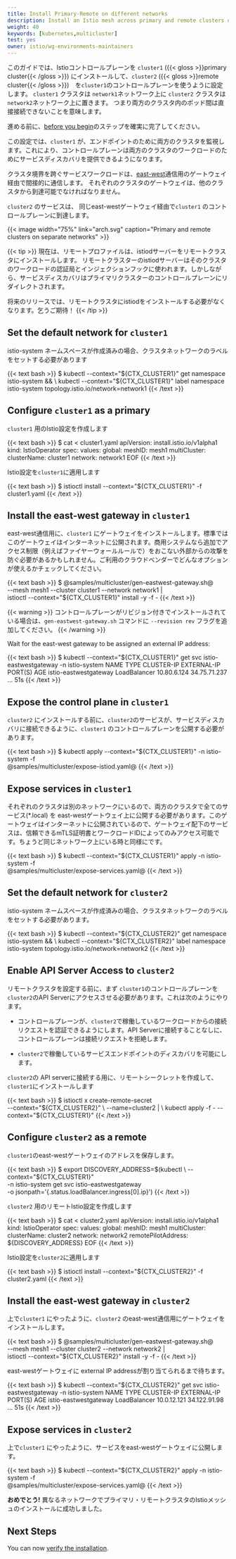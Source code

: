 ```yaml
---
title: Install Primary-Remote on different networks
description: Install an Istio mesh across primary and remote clusters on different networks.
weight: 40
keywords: [kubernetes,multicluster]
test: yes
owner: istio/wg-environments-maintainers
---
```

このガイドでは、Istioコントロールプレーンを `cluster1` ({{< gloss >}}primary cluster{{< /gloss >}}) にインストールして、`cluster2` ({{< gloss >}}remote cluster{{< /gloss >}})　を`cluster1`のコントロールプレーンを使うように設定します。
`cluster1` クラスタは `network1`ネットワーク上に
`cluster2` クラスタは `network2`ネットワーク上に置きます。
つまり両方のクラスタ内のポッド間は直接接続できないことを意味します。

進める前に、[before you begin](/ja/docs/setup/install/multicluster/before-you-begin)のステップを確実に完了してください。

この設定では、`cluster1` が、エンドポイントのために両方のクラスタを監視します。これにより、コントロールプレーンは両方のクラスタのワークロードのためにサービスディスカバリを提供できるようになります。

クラスタ境界を跨ぐサービスワークロードは、[east-west](https://en.wikipedia.org/wiki/East-west_traffic)通信用のゲートウェイ経由で間接的に通信します。
それぞれのクラスタのゲートウェイは、他のクラスタから到達可能でなければなりません。

`cluster2` のサービスは、 同じeast-westゲートウェイ経由で`cluster1` のコントロールプレーンに到達します。

{{< image width="75%"
    link="arch.svg"
    caption="Primary and remote clusters on separate networks"
    >}}

{{< tip >}}
現在は、リモートプロファイルは、istiodサーバーをリモートクラスタにインストールします。
リモートクラスターのistiodサーバーはそのクラスタのワークロードの認証局とインジェクションフックに使われます。しかしながら、サービスディスカバリはプライマリクラスターのコントロールプレーンにリダイレクトされます。

将来のリリースでは、リモートクラスタにistiodをインストールする必要がなくなります。乞うご期待！
{{< /tip >}}

## Set the default network for `cluster1`

istio-system ネームスペースが作成済みの場合、クラスタネットワークのラベルをセットする必要があります

{{< text bash >}}
$ kubectl --context="${CTX_CLUSTER1}" get namespace istio-system && \
  kubectl --context="${CTX_CLUSTER1}" label namespace istio-system topology.istio.io/network=network1
{{< /text >}}

## Configure `cluster1` as a primary

`cluster1` 用のIstio設定を作成します

{{< text bash >}}
$ cat <<EOF > cluster1.yaml
apiVersion: install.istio.io/v1alpha1
kind: IstioOperator
spec:
  values:
    global:
      meshID: mesh1
      multiCluster:
        clusterName: cluster1
      network: network1
EOF
{{< /text >}}

Istio設定を`cluster1`に適用します

{{< text bash >}}
$ istioctl install --context="${CTX_CLUSTER1}" -f cluster1.yaml
{{< /text >}}

## Install the east-west gateway in `cluster1`

east-west通信用に、`cluster1` にゲートウェイをインストールします。標準ではこのゲートウェイはインターネットに公開されます。商用システムなら追加でアクセス制限（例えばファイヤーウォールルールで）をおこない外部からの攻撃を防ぐ必要があるかもしれません。ご利用のクラウドベンダーでどんなオプションが使えるかチェックしてください。

{{< text bash >}}
$ @samples/multicluster/gen-eastwest-gateway.sh@ \
    --mesh mesh1 --cluster cluster1 --network network1 | \
    istioctl --context="${CTX_CLUSTER1}" install -y -f -
{{< /text >}}

{{< warning >}}
コントロールプレーンがリビジョン付きでインストールされている場合は、`gen-eastwest-gateway.sh` コマンドに  `--revision rev` フラグを追加してください。
{{< /warning >}}

Wait for the east-west gateway to be assigned an external IP address:

{{< text bash >}}
$ kubectl --context="${CTX_CLUSTER1}" get svc istio-eastwestgateway -n istio-system
NAME                    TYPE           CLUSTER-IP    EXTERNAL-IP    PORT(S)   AGE
istio-eastwestgateway   LoadBalancer   10.80.6.124   34.75.71.237   ...       51s
{{< /text >}}

## Expose the control plane in `cluster1`

`cluster2` にインストールする前に、`cluster2`のサービスが、サービスディスカバリに接続できるように、`cluster1` のコントロールプレーンを公開する必要があります。

{{< text bash >}}
$ kubectl apply --context="${CTX_CLUSTER1}" -n istio-system -f \
    @samples/multicluster/expose-istiod.yaml@
{{< /text >}}

## Expose services in `cluster1`

それぞれのクラスタは別のネットワークにいるので、両方のクラスタで全てのサービス(*.local) を east-westゲートウェイ上に公開する必要があります。このゲートウェイはインターネットに公開されているので、ゲートウェイ配下のサービスは、信頼できるmTLS証明書とワークロードIDによってのみアクセス可能です。ちょうど同じネットワーク上にいる時と同様にです。

{{< text bash >}}
$ kubectl --context="${CTX_CLUSTER1}" apply -n istio-system -f \
    @samples/multicluster/expose-services.yaml@
{{< /text >}}

## Set the default network for `cluster2`

istio-system ネームスペースが作成済みの場合、クラスタネットワークのラベルをセットする必要があります。

{{< text bash >}}
$ kubectl --context="${CTX_CLUSTER2}" get namespace istio-system && \
  kubectl --context="${CTX_CLUSTER2}" label namespace istio-system topology.istio.io/network=network2
{{< /text >}}

## Enable API Server Access to `cluster2`

リモートクラスタを設定する前に、まず `cluster1`のコントロールプレーンを `cluster2`のAPI Serverにアクセスさせる必要があります。これは次のようにやります。

- コントロールプレーンが、`cluster2`で稼働しているワークロードからの接続リクエストを認証できるようにします。API Serverに接続することなしに、コントロールプレーンは接続リクエストを拒絶します。

- `cluster2`で稼働しているサービスエンドポイントのディスカバリを可能にします。

`cluster2`の API serverに接続する用に、リモートシークレットを作成して、`cluster1`にインストールします

{{< text bash >}}
$ istioctl x create-remote-secret \
    --context="${CTX_CLUSTER2}" \
    --name=cluster2 | \
    kubectl apply -f - --context="${CTX_CLUSTER1}"
{{< /text >}}

## Configure `cluster2` as a remote

`cluster1`のeast-westゲートウェイのアドレスを保存します。

{{< text bash >}}
$ export DISCOVERY_ADDRESS=$(kubectl \
    --context="${CTX_CLUSTER1}" \
    -n istio-system get svc istio-eastwestgateway \
    -o jsonpath='{.status.loadBalancer.ingress[0].ip}')
{{< /text >}}

`cluster2` 用のリモートIstio設定を作成します

{{< text bash >}}
$ cat <<EOF > cluster2.yaml
apiVersion: install.istio.io/v1alpha1
kind: IstioOperator
spec:
  values:
    global:
      meshID: mesh1
      multiCluster:
        clusterName: cluster2
      network: network2
      remotePilotAddress: ${DISCOVERY_ADDRESS}
EOF
{{< /text >}}

Istio設定を`cluster2`に適用します

{{< text bash >}}
$ istioctl install --context="${CTX_CLUSTER2}" -f cluster2.yaml
{{< /text >}}

## Install the east-west gateway in `cluster2`

上で`cluster1` にやったように、`cluster2` のeast-west通信用にゲートウェイをインストールします。

{{< text bash >}}
$ @samples/multicluster/gen-eastwest-gateway.sh@ \
    --mesh mesh1 --cluster cluster2 --network network2 | \
    istioctl --context="${CTX_CLUSTER2}" install -y -f -
{{< /text >}}

east-westゲートウェイに external IP addressが割り当てられるまで待ちます。

{{< text bash >}}
$ kubectl --context="${CTX_CLUSTER2}" get svc istio-eastwestgateway -n istio-system
NAME                    TYPE           CLUSTER-IP    EXTERNAL-IP    PORT(S)   AGE
istio-eastwestgateway   LoadBalancer   10.0.12.121   34.122.91.98   ...       51s
{{< /text >}}

## Expose services in `cluster2`

上で`cluster1` にやったように、サービスをeast-westゲートウェイに公開します。

{{< text bash >}}
$ kubectl --context="${CTX_CLUSTER2}" apply -n istio-system -f \
    @samples/multicluster/expose-services.yaml@
{{< /text >}}

**おめでとう!** 異なるネットワークでプライマリ・リモートクラスタのIstioメッシュのインストールに成功しました。

## Next Steps

You can now [verify the installation](/ja/docs/setup/install/multicluster/verify).